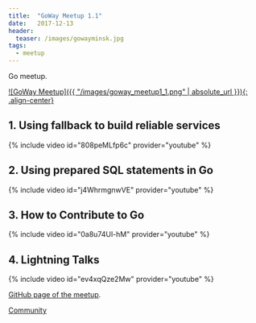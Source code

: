 ```yaml
---
title:  "GoWay Meetup 1.1"
date:   2017-12-13
header:
  teaser: /images/gowayminsk.jpg
tags:
  - meetup
---
```

Go meetup.

[![GoWay Meetup]({{ "/images/goway_meetup1_1.png" | absolute_url }}){: .align-center}][Meetup]

## 1. Using fallback to build reliable services

{% include video id="808peMLfp6c" provider="youtube" %}

## 2. Using prepared SQL statements in Go

{% include video id="j4WhrmgnwVE" provider="youtube" %}

## 3. How to Contribute to Go

{% include video id="0a8u74Ul-hM" provider="youtube" %}

## 4. Lightning Talks

{% include video id="ev4xqQze2Mw" provider="youtube" %}

[GitHub page of the meetup][GitHub].

[Community][Community]

[Meetup]: https://www.facebook.com/events/369220373548395/
[GitHub]: https://github.com/gowaymeetup/talks/tree/master/gowaymeetup_1.1
[Community]: https://www.facebook.com/gowaymeetup/
